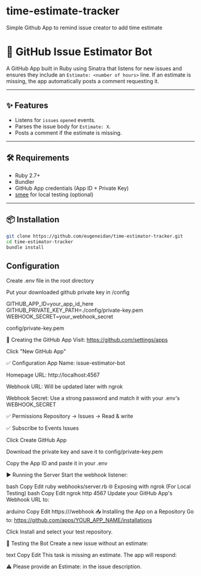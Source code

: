 # time-estimate-tracker
Simple Github App to remind issue creator to add time estimate
# 🧠 GitHub Issue Estimator Bot

A GitHub App built in Ruby using Sinatra that listens for new issues and ensures they include an `Estimate: <number of hours>` line. If an estimate is missing, the app automatically posts a comment requesting it.

---

## ✨ Features

- Listens for `issues` `opened` events.
- Parses the issue body for `Estimate: X`.
- Posts a comment if the estimate is missing.

---

## 🛠 Requirements

- Ruby 2.7+
- Bundler
- GitHub App credentials (App ID + Private Key)
- [smee](https://smee.io/) for local testing (optional)

---

## 📦 Installation

```bash
git clone https://github.com/eugeneidan/time-estimator-tracker.git
cd time-estimator-tracker
bundle install

```
## Configuration
Create .env file in the root directory

Put your downloaded github private key in /config

GITHUB_APP_ID=your_app_id_here
GITHUB_PRIVATE_KEY_PATH=./config/private-key.pem
WEBHOOK_SECRET=your_webhook_secret


config/private-key.pem

🚀 Creating the GitHub App
Visit: https://github.com/settings/apps

Click "New GitHub App"

✅ Configuration
App Name: issue-estimator-bot

Homepage URL: http://localhost:4567

Webhook URL: Will be updated later with ngrok

Webhook Secret: Use a strong password and match it with your .env's WEBHOOK_SECRET

✅ Permissions
Repository → Issues → Read & write

✅ Subscribe to Events
Issues

Click Create GitHub App

Download the private key and save it to config/private-key.pem

Copy the App ID and paste it in your .env

▶️ Running the Server
Start the webhook listener:

bash
Copy
Edit
ruby webhooks/server.rb
🌐 Exposing with ngrok (For Local Testing)
bash
Copy
Edit
ngrok http 4567
Update your GitHub App's Webhook URL to:

arduino
Copy
Edit
https://<your-ngrok-url>/webhook
📥 Installing the App on a Repository
Go to: https://github.com/apps/YOUR_APP_NAME/installations

Click Install and select your test repository.

🧪 Testing the Bot
Create a new issue without an estimate:

text
Copy
Edit
This task is missing an estimate.
The app will respond:

⚠️ Please provide an Estimate: <number of hours> in the issue description.
